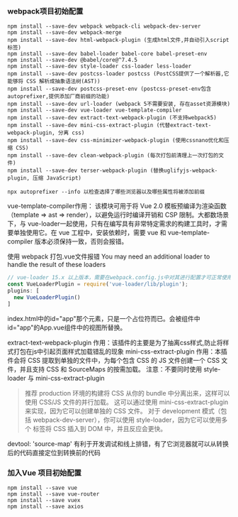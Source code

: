 ### webpack项目初始配置
    
```shell
npm install --save-dev webpack webpack-cli webpack-dev-server
npm install --save-dev webpack-merge 
npm install --save-dev html-webpack-plugin (生成html文件,并自动引入script标签)
npm install --save-dev babel-loader babel-core babel-preset-env
npm install --save-dev @babel/core@^7.4.5
npm install --save-dev style-loader css-loader less-loader
npm install --save-dev postcss-loader postcss (PostCSS提供了一个解析器,它能够将 CSS 解析成抽象语法树(AST))
npm install --save-dev postcss-preset-env (postcss-preset-env包含autoprefixer,提供添加厂商前缀的功能)
npm install --save-dev url-loader (webpack 5不需要安装, 存在asset资源模块)
npm install --save-dev vue-loader vue-template-compiler
npm install --save-dev extract-text-webpack-plugin (不支持webpack5)
npm install --save-dev mini-css-extract-plugin (代替extract-text-webpack-plugin, 分离 css)
npm install --save-dev css-minimizer-webpack-plugin (使用cssnano优化和压缩 CSS)
npm install --save-dev clean-webpack-plugin (每次打包前清理上一次打包的文件)
npm install --save-dev terser-webpack-plugin (替换uglifyjs-webpack-plugin, 压缩 JavaScript)

npx autoprefixer --info 以检查选择了哪些浏览器以及哪些属性将被添加前缀
```

vue-template-compiler作用： 该模块可用于将 Vue 2.0 模板预编译为渲染函数（template => ast => render），以避免运行时编译开销和 CSP 限制。大都数场景下，与 vue-loader一起使用，只有在编写具有非常特定需求的构建工具时，才需要单独使用它。在 vue 工程中，安装依赖时，需要 vue 和 vue-template-compiler 版本必须保持一致，否则会报错。

使用 webpack 打包.vue文件报错 You may need an additional loader to handle the result of these loaders

```js
// vue-loader 15.x 以上版本，需要在webpack.config.js中对其进行配置才可正常使用
const VueLoaderPlugin = require('vue-loader/lib/plugin');
plugins: [        
  new VueLoaderPlugin()
]
```

index.html中的id="app"那个元素，只是一个占位符而已。会被组件中id="app"的App.vue组件中的视图所替换。

extract-text-webpack-plugin 作用：该插件的主要是为了抽离css样式,防止将样式打包在js中引起页面样式加载错乱的现象
mini-css-extract-plugin 作用：本插件会将 CSS 提取到单独的文件中，为每个包含 CSS 的 JS 文件创建一个 CSS 文件，并且支持 CSS 和 SourceMaps 的按需加载。 注意：不要同时使用 style-loader 与 mini-css-extract-plugin


> 推荐 production 环境的构建将 CSS 从你的 bundle 中分离出来，这样可以使用 CSS/JS 文件的并行加载。 这可以通过使用 mini-css-extract-plugin 来实现，因为它可以创建单独的 CSS 文件。 对于 development 模式（包括 webpack-dev-server），你可以使用 style-loader，因为它可以使用多个 标签将 CSS 插入到 DOM 中，并且反应会更快。

devtool: 'source-map' 有利于开发调试和线上排错，有了它浏览器就可以从转换后的代码直接定位到转换前的代码

### 加入Vue 项目初始配置

```shell
npm install --save vue
npm install --save vue-router
npm install --save vuex 
npm install --save axios
```

